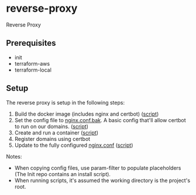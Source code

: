 # reverse-proxy
Reverse Proxy

## Prerequisites
 * init
 * terraform-aws
 * terraform-local

## Setup
The reverse proxy is setup in the following steps:
 1) Build the docker image (includes nginx and certbot) ([script](scripts/nginx_build.sh))
 2) Set the config file to [nginx.conf.bak](nginx.conf.bak). A basic config that'll allow certbot to run on our domains. ([script](scripts/config-init.sh))
 4) Create and run a container ([script](scripts/nginx_run.sh))
 5) Register domains using certbot
 6) Update to the fully configured [nginx.conf](nginx.conf) ([script](scripts/config-update.sh))

Notes:
 * When copying config files, use param-filter to populate placeholders (The Init repo contains an install script).
 * When running scripts, it's assumed the working directory is the project's root.
